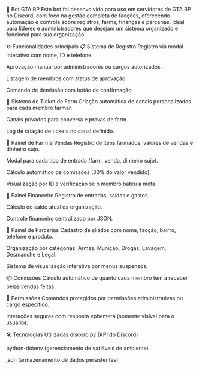 🤖 Bot GTA RP 
Este bot foi desenvolvido para uso em servidores de GTA RP no Discord, com foco na gestão completa de facções, oferecendo automação e controle sobre registros, farms, finanças e parcerias. Ideal para líderes e administradores que desejam um sistema organizado e funcional para sua organização.

⚙️ Funcionalidades principais
📋 Sistema de Registro
Registro via modal interativo com nome, ID e telefone.

Aprovação manual por administradores ou cargos autorizados.

Listagem de membros com status de aprovação.

Comando de demissão com botão de confirmação.

🎫 Sistema de Ticket de Farm
Criação automática de canais personalizados para cada membro farmar.

Canais privados para conversa e provas de farm.

Log de criação de tickets no canal definido.

🌾 Painel de Farm e Vendas
Registro de itens farmados, valores de vendas e dinheiro sujo.

Modal para cada tipo de entrada (farm, venda, dinheiro sujo).

Cálculo automático de comissões (30% do valor vendido).

Visualização por ID e verificação se o membro bateu a meta.

💸 Painel Financeiro
Registro de entradas, saídas e gastos.

Cálculo do saldo atual da organização.

Controle financeiro centralizado por JSON.

🤝 Painel de Parcerias
Cadastro de aliados com nome, facção, bairro, telefone e produto.

Organização por categorias: Armas, Munição, Drogas, Lavagem, Desmanche e Legal.

Sistema de visualização interativa por menus suspensos.

📦 Comissões
Cálculo automático de quanto cada membro tem a receber pelas vendas feitas.

🔐 Permissões
Comandos protegidos por permissões administrativas ou cargo específico.

Interações seguras com resposta ephemera (somente visível para o usuário).

🛠️ Tecnologias Utilizadas
discord.py (API do Discord)

python-dotenv (gerenciamento de variáveis de ambiente)

json (armazenamento de dados persistentes)
